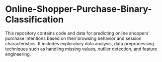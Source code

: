 # Online-Shopper-Purchase-Binary-Classification
This repository contains code and data for predicting online shoppers' purchase intentions based on their browsing behavior and session characteristics. It includes exploratory data analysis, data preprocessing techniques such as handling missing values, outlier detection, and feature engineering. 
